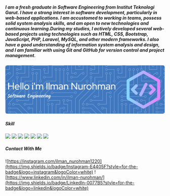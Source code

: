 ##### I am a fresh graduate in Software Engineering from Institut Teknologi Garut. I have a strong interest in software development, particularly in web-based applications. I am accustomed to working in teams, possess solid system analysis skills, and am open to new technologies and continuous learning.During my studies, I actively developed several web-based projects using technologies such as HTML, CSS, Bootstrap, JavaScript, PHP, Laravel, MySQL, and other modern frameworks. I also have a good understanding of information system analysis and design, and I am familiar with using Git and GitHub for version control and project management.
![Ilman Nurohman](img/github-header-image.png)
<!--
**IlmanNurohman/IlmanNurohman** is a ✨ _special_ ✨ repository because its `README.md` (this file) appears on your GitHub profile.

Here are some ideas to get you started:

- 🔭 I’m currently working on ...
- 🌱 I’m currently learning ...
- 👯 I’m looking to collaborate on ...
- 🤔 I’m looking for help with ...
- 💬 Ask me about ...
- 📫 How to reach me: ...
- 😄 Pronouns: ...
- ⚡ Fun fact: ...
-->
##### Skill
<p align="left">
  <img src="https://img.shields.io/badge/CSS3-1572B6?style=for-the-badge&logo=css3&logoColor=white" />
  <img src="https://img.shields.io/badge/HTML5-E34F26?style=for-the-badge&logo=html5&logoColor=white" />
  <img src="https://img.shields.io/badge/JavaScript-323330?style=for-the-badge&logo=javascript&logoColor=F7DF1E" />
  <img src="https://img.shields.io/badge/PHP-777BB4?style=for-the-badge&logo=php&logoColor=white" />
  <img src="https://img.shields.io/badge/MySQL-005C84?style=for-the-badge&logo=mysql&logoColor=white" />
  <img src="https://img.shields.io/badge/Bootstrap-563D7C?style=for-the-badge&logo=bootstrap&logoColor=white" />
  <img src="https://img.shields.io/badge/Laravel-FF2D20?style=for-the-badge&logo=laravel&logoColor=white" />
</p>

##### Contact With Me 

![https://instagram.com/ilman_nurohman1220](https://img.shields.io/badge/Instagram-E4405F?style=for-the-badge&logo=instagram&logoColor=white) 
![https://www.linkedin.com/in/ilman-nurohman/](https://img.shields.io/badge/LinkedIn-0077B5?style=for-the-badge&logo=linkedin&logoColor=white)

